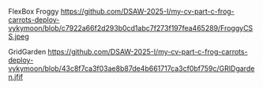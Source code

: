 FlexBox Froggy https://github.com/DSAW-2025-I/my-cv-part-c-frog-carrots-deploy-vykymoon/blob/c7922a66f2d293b0cd1abc7f273f197fea465289/FroggyCSS.jpeg


GridGarden https://github.com/DSAW-2025-I/my-cv-part-c-frog-carrots-deploy-vykymoon/blob/43c8f7ca3f03ae8b87de4b661717ca3cf0bf759c/GRIDgarden.jfif
